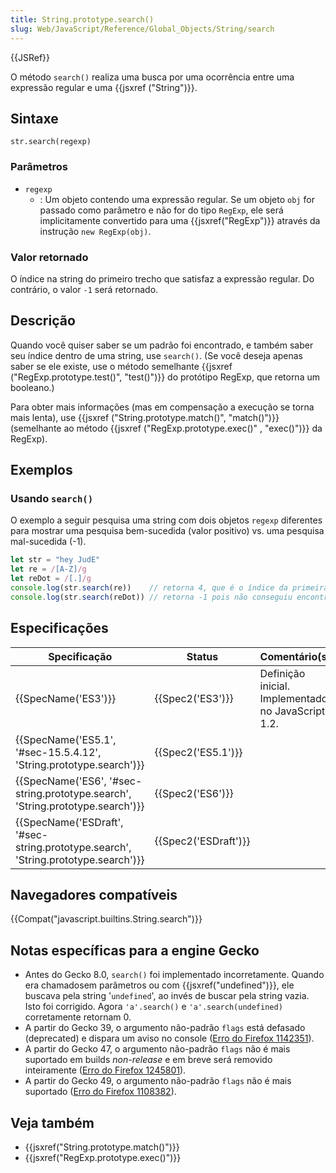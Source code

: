 ```yaml
---
title: String.prototype.search()
slug: Web/JavaScript/Reference/Global_Objects/String/search
---
```


{{JSRef}}

O método `search()` realiza uma busca por uma ocorrência entre uma expressão regular e uma {{jsxref ("String")}}.

## Sintaxe

```
str.search(regexp)
```

### Parâmetros

- `regexp`
  - : Um objeto contendo uma expressão regular. Se um objeto `obj` for passado como parâmetro e não for do tipo `RegExp`, ele será implicitamente convertido para uma {{jsxref("RegExp")}} através da instrução `new RegExp(obj)`.

### Valor retornado

O índice na string do primeiro trecho que satisfaz a expressão regular. Do contrário, o valor `-1` será retornado.

## Descrição

Quando você quiser saber se um padrão foi encontrado, e também saber seu índice dentro de uma string, use `search()`. (Se você deseja apenas saber se ele existe, use o método semelhante {{jsxref ("RegExp.prototype.test()", "test()")}} do protótipo RegExp, que retorna um booleano.)

Para obter mais informações (mas em compensação a execução se torna mais lenta), use {{jsxref ("String.prototype.match()", "match()")}} (semelhante ao método {{jsxref ("RegExp.prototype.exec()" , "exec()")}} da RegExp).

## Exemplos

### Usando `search()`

O exemplo a seguir pesquisa uma string com dois objetos `regexp` diferentes para mostrar uma pesquisa bem-sucedida (valor positivo) vs. uma pesquisa mal-sucedida (-1).

```js
let str = "hey JudE"
let re = /[A-Z]/g
let reDot = /[.]/g
console.log(str.search(re))    // retorna 4, que é o índice da primeira letra maiúscula "J"
console.log(str.search(reDot)) // retorna -1 pois não conseguiu encontrar o ponto "."
```

## Especificações

| Specificação                                                                                                 | Status                       | Comentário(s)                                      |
| ------------------------------------------------------------------------------------------------------------ | ---------------------------- | -------------------------------------------------- |
| {{SpecName('ES3')}}                                                                                     | {{Spec2('ES3')}}         | Definição inicial. Implementado no JavaScript 1.2. |
| {{SpecName('ES5.1', '#sec-15.5.4.12', 'String.prototype.search')}}                     | {{Spec2('ES5.1')}}     |                                                    |
| {{SpecName('ES6', '#sec-string.prototype.search', 'String.prototype.search')}}     | {{Spec2('ES6')}}         |                                                    |
| {{SpecName('ESDraft', '#sec-string.prototype.search', 'String.prototype.search')}} | {{Spec2('ESDraft')}} |                                                    |

## Navegadores compatíveis

{{Compat("javascript.builtins.String.search")}}

## Notas específicas para a engine Gecko

- Antes do Gecko 8.0, `search()` foi implementado incorretamente. Quando era chamadosem parâmetros ou com {{jsxref("undefined")}}, ele buscava pela string '`undefined`', ao invés de buscar pela string vazia. Isto foi corrigido. Agora `'a'.search()` e `'a'.search(undefined)` corretamente retornam 0.
- A partir do Gecko 39, o argumento não-padrão `flags` está defasado (deprecated) e dispara um aviso no console ([Erro do Firefox 1142351](https://bugzil.la/1142351)).
- A partir do Gecko 47, o argumento não-padrão `flags` não é mais suportado em builds _non-release_ e em breve será removido inteiramente ([Erro do Firefox 1245801](https://bugzil.la/1245801)).
- A partir do Gecko 49, o argumento não-padrão `flags` não é mais suportado ([Erro do Firefox 1108382](https://bugzil.la/1108382)).

## Veja também

- {{jsxref("String.prototype.match()")}}
- {{jsxref("RegExp.prototype.exec()")}}
